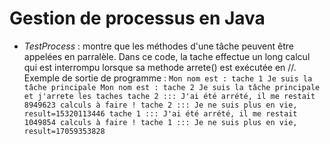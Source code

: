 # Gestion de processus en Java

- *TestProcess* : montre que les méthodes d'une tâche peuvent être appelées en parralèle. Dans ce code, la tache effectue un long calcul qui est interrompu lorsque sa methode arrete() est exécutée en //.
Exemple de sortie de programme : 
`Mon nom est : tache 1
Je suis la tâche principale
Mon nom est : tache 2
Je suis la tâche principale et j'arrete les taches
tache 2 ::: J'ai été arrété, il me restait 8949623 calculs à faire !
tache 2 ::: Je ne suis plus en vie, result=15320113446
tache 1 ::: J'ai été arrété, il me restait 1049854 calculs à faire !
tache 1 ::: Je ne suis plus en vie, result=17059353828`
